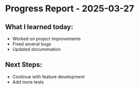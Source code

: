 # Progress Report - 2025-03-27
## What I learned today:
- Worked on project improvements
- Fixed several bugs
- Updated documenation

## Next Steps:
- Continue with feature development
- Add more tests
